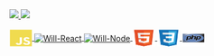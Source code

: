 <div>
  <a href="https://github.com/GenildoDB">
  <img height="180em" src="https://github-readme-stats.vercel.app/api?username=GenildoDB&show_icons=true&theme=dark&include_all_commits=true&count_private=true"/>
  <img height="180em" src="https://github-readme-stats.vercel.app/api/top-langs/?username=GenildoDB&layout=compact&langs_count=7&count_private=true&theme=dark"/>
</div>

<div style="display: inline_block"><br>
  <img align="center" alt="Will-Js" height="30" width="40" src="https://raw.githubusercontent.com/devicons/devicon/master/icons/javascript/javascript-plain.svg">
  <img align="center" alt="Will-React" height="30" width="40" src="https://raw.githubusercontent.com/devicons/devicon/master/icons/react/c#-original.svg">
  <img align="center" alt="Will-Node" height="30" width="40" src="https://raw.githubusercontent.com/devicons/devicon/master/icons/nodejs/asp-net-plain.svg">
  <img align="center" alt="Will-HTML" height="30" width="40" src="https://raw.githubusercontent.com/devicons/devicon/master/icons/html5/html5-original.svg">
  <img align="center" alt="Will-CSS" height="30" width="40" src="https://raw.githubusercontent.com/devicons/devicon/master/icons/css3/css3-original.svg">
  <img align="center" alt="Will-PHP" height="30" width="40" src="https://raw.githubusercontent.com/devicons/devicon/master/icons/php/php-original.svg">
</div>
